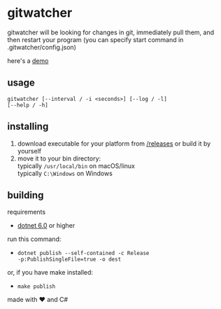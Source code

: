 # gitwatcher
gitwatcher will be looking for changes in git, immediately pull them, and then restart your program (you can specify start command in .gitwatcher/config.json)

here's a [demo](https://github.com/KD3n1z/gitwatcherDemo)

## usage
<code>gitwatcher [--interval / -i \<seconds\>] [--log / -l] [--help / -h]</code>

## installing
1. download executable for your platform from [/releases](https://github.com/KD3n1z/gitwatcher/releases) or build it by yourself
2. move it to your bin directory:<br>
    typically <code>/usr/local/bin</code> on macOS/linux<br>
    typically <code>C:\Windows</code> on Windows

## building
requirements
- [dotnet 6.0](https://dotnet.microsoft.com/en-us/download/dotnet/6.0) or higher

run this command:<br>
- <code>dotnet publish --self-contained -c Release -p:PublishSingleFile=true -o dest</code><br>

or, if you have make installed:<br>
- <code>make publish</code>

made with ❤️ and C#